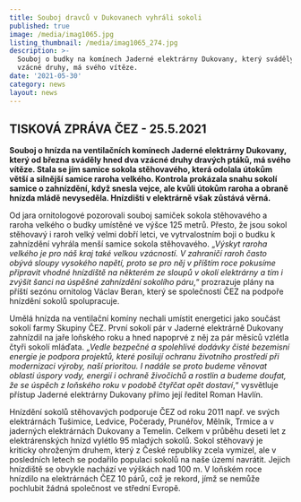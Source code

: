 ```yaml
---
title: Souboj dravců v Dukovanech vyhráli sokoli
published: true
image: /media/imag1065.jpg
listing_thumbnail: /media/imag1065_274.jpg
description: >-
  Souboj o budky na komínech Jaderné elektrárny Dukovany, který sváděly hned dva
  vzácné druhy, má svého vítěze.
date: '2021-05-30'
category: news
layout: news
---
```

## TISKOVÁ ZPRÁVA ČEZ - 25.5.2021

**Souboj o hnízda na ventilačních komínech Jaderné elektrárny Dukovany, který od března sváděly hned dva vzácné druhy dravých ptáků, má svého vítěze. Stala se jím samice sokola stěhovavého, která odolala útokům větší a silnější samice raroha velkého. Kontrola prokázala snahu sokolí samice o zahnízdění, když snesla vejce, ale kvůli útokům raroha a obraně hnízda mládě nevyseděla. Hnízdišti v elektrárně však zůstává věrná.** 

Od jara ornitologové pozorovali souboj samiček sokola stěhovavého a raroha velkého o budky umístěné ve výšce 125 metrů. Přesto, že jsou sokol stěhovavý i raroh velký velmi dobří letci, ve vytrvalostním boji o budku k zahnízdění vyhrála menší samice sokola stěhovavého. „_Výskyt raroha velkého je pro náš kraj také velkou vzácností. V zahraničí raroh často obývá sloupy vysokého napětí, proto se pro něj v příštím roce pokusíme připravit vhodné hnízdiště na některém ze sloupů v okolí elektrárny a tím i zvýšit šanci na úspěšné zahnízdění sokolího páru_,“ prozrazuje plány na příští sezónu ornitolog Václav Beran, který se společností ČEZ na podpoře hnízdění sokolů spolupracuje.



Umělá hnízda na ventilační komíny nechali umístit energetici jako součást sokolí farmy Skupiny ČEZ. První sokolí pár v Jaderné elektrárně Dukovany zahnízdil na jaře loňského roku a hned napoprvé z něj za pár měsíců vzlétla čtyři sokolí mláďata.  „_Vedle bezpečné a spolehlivé dodávky čisté bezemisní energie je podpora projektů, které posilují ochranu životního prostředí při modernizaci výroby, naší prioritou. I nadále se proto budeme věnovat oblasti úspory vody, energií i ochraně živočichů a rostlin a budeme doufat, že se úspěch z loňského roku v podobě čtyřčat opět dostaví_,“ vysvětluje přístup Jaderné elektrárny Dukovany přímo její ředitel Roman Havlín.



Hnízdění sokolů stěhovavých podporuje ČEZ od roku 2011 např. ve svých elektrárnách Tušimice, Ledvice, Počerady, Prunéřov, Mělník, Trmice a v jaderných elektrárnách Dukovany a Temelín. Celkem v průběhu deseti let z elektrárenských hnízd vylétlo 95 mladých sokolů. Sokol stěhovavý je kriticky ohroženým druhem, který z České republiky zcela vymizel, ale v posledních letech se podařilo populaci sokolů na naše území navrátit. Jejich hnízdiště se obvykle nachází ve výškách nad 100 m. V loňském roce hnízdilo na elektrárnách ČEZ 10 párů, což je rekord, jímž se nemůže pochlubit žádná společnost ve střední Evropě.
